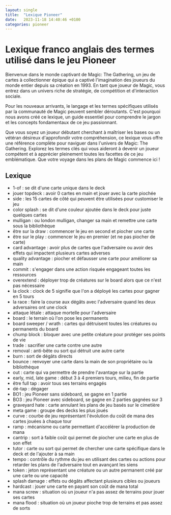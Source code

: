 ```yaml
---
layout: single
title:  "Lexique Pioneer"
date:   2023-11-18 14:40:46 +0100
categories: pioneer
---
```


# Lexique franco anglais des termes utilisé dans le jeu Pioneer

Bienvenue dans le monde captivant de Magic: The Gathering, un jeu de cartes à collectionner épique qui a captivé l'imagination des joueurs du monde entier depuis sa création en 1993. En tant que joueur de Magic, vous entrez dans un univers riche de stratégie, de compétition et d'interaction sociale.

Pour les nouveaux arrivants, le langage et les termes spécifiques utilisés par la communauté de Magic peuvent sembler déroutants. C'est pourquoi nous avons créé ce lexique, un guide essentiel pour comprendre le jargon et les concepts fondamentaux de ce jeu passionnant.

Que vous soyez un joueur débutant cherchant à maîtriser les bases ou un vétéran désireux d'approfondir votre compréhension, ce lexique vous offre une référence complète pour naviguer dans l'univers de Magic: The Gathering. Explorez les termes clés qui vous aideront à devenir un joueur compétent et à apprécier pleinement toutes les facettes de ce jeu emblématique. Que votre voyage dans les plans de Magic commence ici !

## Lexique

- 1-of : se dit d'une carte unique dans le deck
- jouer topdeck : avoir 0 cartes en main et jouer avec la carte piochée
- side : les 15 cartes de côté qui peuvent être utilisées pour customiser le jeu
- color splash : se dit d'une couleur ajoutée dans le deck pour juste quelques cartes
- mulligan : ou london mulligan, changer sa main et remettre une carte sous la bibliothèque
- être sur la draw : commencer le jeu en second et piocher une carte
- être sur le play : commencer le jeu en premier (et ne pas piocher de carte)
- card advantage : avoir plus de cartes que l'adversaire ou avoir des effets qui impactent plusieurs cartes adverses
- quality advantage : piocher et défausser une carte pour améliorer sa main
- commit : s'engager dans une action risquée engageant toutes les ressources
- overextend : déployer trop de créatures sur le board alors que ce n'est pas nécessaire
- la clock : clock de 5 signifie que l'on a déployé les cartes pour gagner en 5 tours
- la race : faire la course aux dégâts avec l'adversaire quand les deux adversaires ont une clock
- attaque létale : attaque mortelle pour l'adversaire
- board : le terrain où l'on pose les permanents
- board sweeper / wrath : cartes qui détruisent toutes les créatures ou permanents du board
- chump block : bloquer avec une petite créature pour protéger ses points de vie
- trade : sacrifier une carte contre une autre
- removal : anti-bête ou sort qui détruit une autre carte
- burn : sort de dégâts directs
- bounce : renvoyer une carte dans la main de son propriétaire ou la bibliothèque
- out : carte qui va permettre de prendre l'avantage sur la partie
- early, mid, late game : début 3 à 4 premiers tours, milieu, fin de partie
- être full tap : avoir tous ses terrains engagés
- dé-tap : dégager
- BO1 : jeu Pioneer sans sideboard, se gagne en 1 partie
- BO3 : jeu Pioneer avec sideboard, se gagne en 2 parties gagnées sur 3
- graveyard hate : carte annulant les plans de jeu basés sur le cimetière
- meta game : groupe des decks les plus joués
- curve : courbe de jeu représentant l'évolution du coût de mana des cartes jouées à chaque tour
- ramp : mécanisme ou carte permettant d'accélérer la production de mana
- cantrip : sort à faible coût qui permet de piocher une carte en plus de son effet
- tutor : carte ou sort qui permet de chercher une carte spécifique dans le deck et de l'ajouter à sa main
- tempo : contrôle du rythme du jeu en utilisant des cartes ou actions pour retarder les plans de l'adversaire tout en avançant les siens
- token : jeton représentant une créature ou un autre permanent créé par une carte ou une capacité
- splash damage : effets ou dégâts affectant plusieurs cibles ou joueurs
- hardcast : jouer une carte en payant son coût de mana total
- mana screw : situation où un joueur n'a pas assez de terrains pour jouer ses cartes
- mana flood : situation où un joueur pioche trop de terrains et pas assez de sorts
